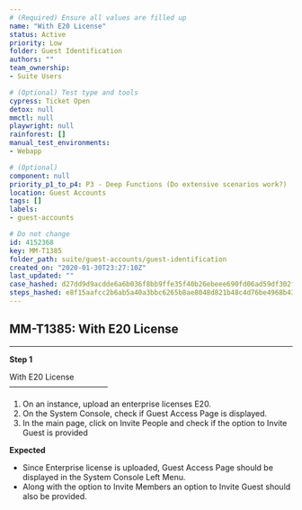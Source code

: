 ```yaml
---
# (Required) Ensure all values are filled up
name: "With E20 License"
status: Active
priority: Low
folder: Guest Identification
authors: ""
team_ownership: 
- Suite Users

# (Optional) Test type and tools
cypress: Ticket Open
detox: null
mmctl: null
playwright: null
rainforest: []
manual_test_environments: 
- Webapp

# (Optional)
component: null
priority_p1_to_p4: P3 - Deep Functions (Do extensive scenarios work?)
location: Guest Accounts
tags: []
labels: 
- guest-accounts

# Do not change
id: 4152368
key: MM-T1385
folder_path: suite/guest-accounts/guest-identification
created_on: "2020-01-30T23:27:10Z"
last_updated: ""
case_hashed: d27dd9d9acdde6a6b036f8bb9ffe35f40b26ebeee690fd06ad59df302f7b8a631c091621e99e65829444123dfc7d01dc
steps_hashed: e8f15aafcc2b6ab5a40a3bbc6265b8ae8048d821b48c4d76be4968b435b939fff72d3309a62ddb2b8112363d22a930b1
---
```


## MM-T1385: With E20 License

---

**Step 1**

With E20 License\
–––––––––––––––––––––––––

1. On an instance, upload an enterprise licenses E20.
2. On the System Console, check if Guest Access Page is displayed.
3. In the main page, click on Invite People and check if the option to Invite Guest is provided

**Expected**

- Since Enterprise license is uploaded, Guest Access Page should be displayed in the System Console Left Menu.
- Along with the option to Invite Members an option to Invite Guest should also be provided.
